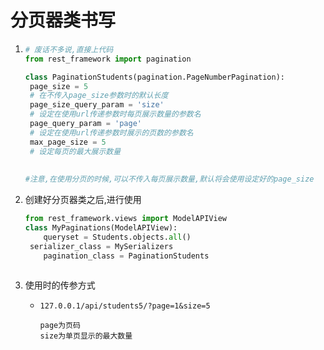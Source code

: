 # 分页器类书写

1. ```python
   # 废话不多说,直接上代码
   from rest_framework import pagination
   
   class PaginationStudents(pagination.PageNumberPagination):
   	page_size = 5    
   	# 在不传入page_size参数时的默认长度
   	page_size_query_param = 'size'
   	# 设定在使用url传递参数时每页展示数量的参数名
   	page_query_param = 'page'
   	# 设定在使用url传递参数时展示的页数的参数名
   	max_page_size = 5
   	# 设定每页的最大展示数量
       
       
   #注意,在使用分页的时候,可以不传入每页展示数量,默认将会使用设定好的page_size
   ```

2. 创建好分页器类之后,进行使用

   ```python
   from rest_framework.views import ModelAPIView
   class MyPaginations(ModelAPIView):
       queryset = Students.objects.all()
   	serializer_class = MySerializers
       pagination_class = PaginationStudents
       
   ```

3. 使用时的传参方式

   - ```
     127.0.0.1/api/students5/?page=1&size=5
     
     page为页码
     size为单页显示的最大数量
     
     ```

     




​	





